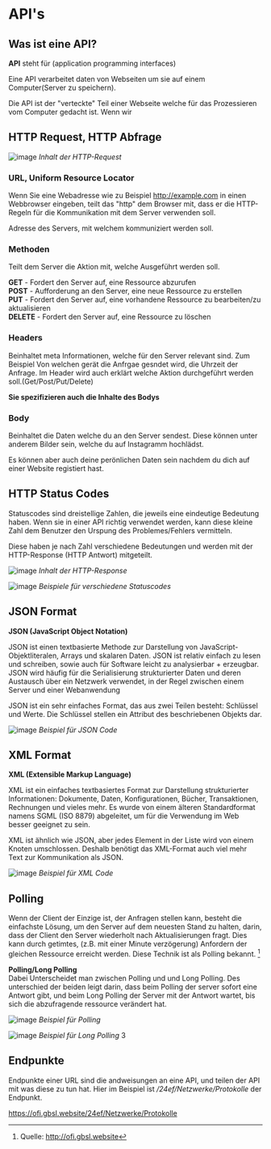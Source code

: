 # API's

## Was ist eine API?

**API** steht für (application programming interfaces)

Eine API verarbeitet daten von Webseiten um sie auf einem Computer(Server zu speichern).

Die API ist der "verteckte" Teil einer Webseite welche für das Prozessieren vom Computer gedacht ist. Wenn wir 

## HTTP Request, HTTP Abfrage

![image](images/HTTP_Request_Bild.jpeg)
*Inhalt der HTTP-Request*
### URL, Uniform Resource Locator
Wenn Sie eine Webadresse wie zu Beispiel http://example.com in einen Webbrowser eingeben, teilt das "http" dem Browser mit, dass er die HTTP-Regeln für die Kommunikation mit dem Server verwenden soll.

Adresse des Servers, mit welchem kommuniziert werden soll. 

### Methoden

Teilt dem Server die Aktion mit, welche Ausgeführt werden soll. 

**GET** - Fordert den Server auf, eine Ressource abzurufen  
**POST** - Aufforderung an den Server, eine neue Ressource zu erstellen  
**PUT** - Fordert den Server auf, eine vorhandene Ressource zu bearbeiten/zu aktualisieren  
**DELETE** - Fordert den Server auf, eine Ressource zu löschen

### Headers

Beinhaltet meta Informationen, welche für den Server relevant sind. 
Zum Beispiel Von welchen gerät die Anfrgae gesndet wird, die Uhrzeit der Anfrage.
Im Header wird auch erklärt welche Aktion durchgeführt werden soll.(Get/Post/Put/Delete)

**Sie spezifizieren auch die Inhalte des Bodys**

### Body

Beinhaltet die Daten welche du an den Server sendest. Diese können unter anderem Bilder sein, welche du auf Instagramm hochlädst.

Es können aber auch deine perönlichen Daten sein nachdem du dich auf einer Website registiert hast.

## HTTP Status Codes

Statuscodes sind dreistellige Zahlen, die jeweils eine eindeutige Bedeutung haben. Wenn sie in einer API richtig verwendet werden, kann diese kleine Zahl dem Benutzer den Urspung des Problemes/Fehlers vermitteln.

Diese haben je nach Zahl verschiedene Bedeutungen und werden mit der HTTP-Response (HTTP Antwort) mitgeteilt. 

![image](images/HTTP_Response_Bild.jpeg)
*Inhalt der HTTP-Response*

![image](./images/HTTP_Status_Bild.png)
*Beispiele für verschiedene Statuscodes*

## JSON Format
**JSON (JavaScript Object Notation)**

JSON ist einen textbasierte Methode zur Darstellung von JavaScript-Objektliteralen, Arrays und skalaren Daten. JSON ist relativ einfach zu lesen und schreiben, sowie auch für Software leicht zu analysierbar + erzeugbar. JSON wird häufig für die Serialisierung strukturierter Daten und deren Austausch über ein Netzwerk verwendet, in der Regel zwischen einem Server und einer Webanwendung

JSON ist ein sehr einfaches Format, das aus zwei Teilen besteht: Schlüssel und Werte. Die Schlüssel stellen ein Attribut des beschriebenen Objekts dar.

![image](images/JSON_example.png.jpeg)
*Beispiel für JSON Code*
## XML Format
**XML (Extensible Markup Language)**

XML ist ein einfaches textbasiertes Format zur Darstellung strukturierter Informationen: Dokumente, Daten, Konfigurationen, Bücher, Transaktionen, Rechnungen und vieles mehr. Es wurde von einem älteren Standardformat namens SGML (ISO 8879) abgeleitet, um für die Verwendung im Web besser geeignet zu sein.

XML ist ähnlich wie JSON, aber jedes Element in der Liste wird von einem Knoten umschlossen. Deshalb benötigt das XML-Format auch viel mehr Text zur Kommunikation als JSON.

![image](images/XML_example.png.jpeg)
*Beispiel für XML Code*

## Polling
 

Wenn der Client der Einzige ist, der Anfragen stellen kann, besteht die einfachste Lösung, um den Server auf dem neuesten Stand zu halten, darin, dass der Client den Server wiederholt nach Aktualisierungen fragt. Dies kann durch getimtes, (z.B. mit einer Minute verzögerung) Anfordern der gleichen Ressource erreicht werden. Diese Technik ist als Polling bekannt. [^1]

**Polling/Long Polling**  
Dabei Unterscheidet man zwischen Polling und und Long Polling. Des unterschied der beiden leigt darin, dass beim Polling der server sofort eine Antwort gibt, und beim Long Polling der Server mit der Antwort wartet, bis sich die abzufragende ressource verändert hat. 



![image](images/Polling.png)
*Beispiel für Polling*

![image](images/Long_Polling.png)
*Beispiel für Long Polling*
3

## Endpunkte 


Endpunkte einer URL sind die andweisungen an eine API, und teilen der API mit was diese zu tun hat.
Hier im Beispiel ist */24ef/Netzwerke/Protokolle* der Endpunkt.

[^1]: Quelle: http://ofi.gbsl.website

https://ofi.gbsl.website/24ef/Netzwerke/Protokolle
